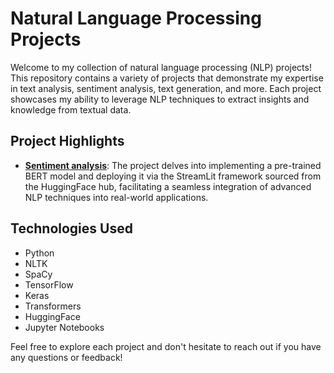 # Natural Language Processing Projects

Welcome to my collection of natural language processing (NLP) projects! This repository contains a variety of projects that demonstrate my expertise in text analysis, sentiment analysis, text generation, and more. Each project showcases my ability to leverage NLP techniques to extract insights and knowledge from textual data.

## Project Highlights

- **[Sentiment analysis](https://github.com/jahnvisikligar/NLP_projects/tree/main/Sentiment_analysis)**: The project delves into implementing a pre-trained BERT model and deploying it via the StreamLit framework sourced from the HuggingFace hub, facilitating a seamless integration of advanced NLP techniques into real-world applications.
## Technologies Used

- Python
- NLTK
- SpaCy
- TensorFlow
- Keras
- Transformers
- HuggingFace
- Jupyter Notebooks

Feel free to explore each project and don't hesitate to reach out if you have any questions or feedback!
